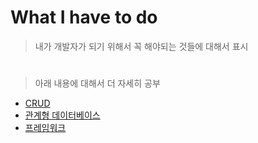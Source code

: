 # What I have to do

> 내가 개발자가 되기 위해서 꼭 해야되는 것들에 대해서 표시
#
> 아래 내용에 대해서 더 자세히 공부 

- [CRUD](https://github.com/taehyundev/Creative_Ideas/blob/master/What%20I%20have%20to%20do/2020-03-06(CRUD).md)
- [관계형 데이터베이스](https://github.com/taehyundev/Creative_Ideas/blob/master/What%20I%20have%20to%20do/2020-03-06(%EA%B4%80%EA%B3%84%ED%98%95%20%EB%8D%B0%EC%9D%B4%ED%84%B0%EB%B2%A0%EC%9D%B4%EC%8A%A4).md)
- [프레임워크](https://github.com/taehyundev/Creative_Ideas/blob/master/What%20I%20have%20to%20do/2020-03-06(%ED%94%84%EB%A0%88%EC%9E%84%EC%9B%8C%ED%81%AC).md)
